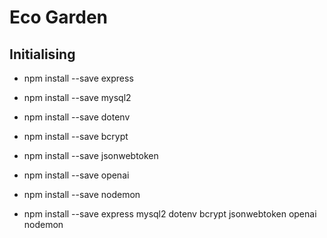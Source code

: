 # Eco Garden

## Initialising
- npm install --save express
- npm install --save mysql2
- npm install --save dotenv
- npm install --save bcrypt
- npm install --save jsonwebtoken
- npm install --save openai
- npm install --save nodemon

- npm install --save express mysql2 dotenv bcrypt jsonwebtoken openai nodemon